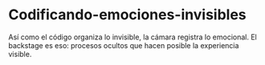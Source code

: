 # Codificando-emociones-invisibles
Así como el código organiza lo invisible, la cámara registra lo emocional. El backstage es eso: procesos ocultos que hacen posible la experiencia visible.
